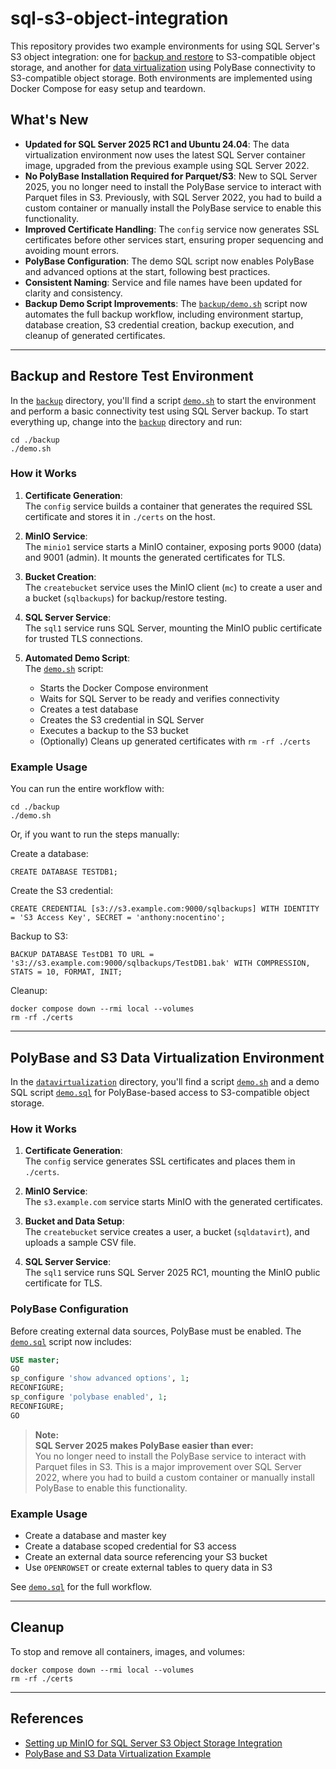 # sql-s3-object-integration

This repository provides two example environments for using SQL Server's S3 object integration: one for [backup and restore](#backup-and-restore-test-environment) to S3-compatible object storage, and another for [data virtualization](#polybase-and-s3-data-virtualization-environment) using PolyBase connectivity to S3-compatible object storage. Both environments are implemented using Docker Compose for easy setup and teardown.

## What's New

- **Updated for SQL Server 2025 RC1 and Ubuntu 24.04**: The data virtualization environment now uses the latest SQL Server container image, upgraded from the previous example using SQL Server 2022.
- **No PolyBase Installation Required for Parquet/S3**: New to SQL Server 2025, you no longer need to install the PolyBase service to interact with Parquet files in S3. Previously, with SQL Server 2022, you had to build a custom container or manually install the PolyBase service to enable this functionality.
- **Improved Certificate Handling**: The `config` service now generates SSL certificates before other services start, ensuring proper sequencing and avoiding mount errors.
- **PolyBase Configuration**: The demo SQL script now enables PolyBase and advanced options at the start, following best practices.
- **Consistent Naming**: Service and file names have been updated for clarity and consistency.
- **Backup Demo Script Improvements**: The [`backup/demo.sh`](./backup/demo.sh) script now automates the full backup workflow, including environment startup, database creation, S3 credential creation, backup execution, and cleanup of generated certificates.

---

## Backup and Restore Test Environment

In the [`backup`](./backup) directory, you'll find a script [`demo.sh`](./backup/demo.sh) to start the environment and perform a basic connectivity test using SQL Server backup. To start everything up, change into the [`backup`](./backup) directory and run:

```
cd ./backup
./demo.sh
```

### How it Works

1. **Certificate Generation**:  
   The `config` service builds a container that generates the required SSL certificate and stores it in `./certs` on the host.

2. **MinIO Service**:  
   The `minio1` service starts a MinIO container, exposing ports 9000 (data) and 9001 (admin). It mounts the generated certificates for TLS.

3. **Bucket Creation**:  
   The `createbucket` service uses the MinIO client (`mc`) to create a user and a bucket (`sqlbackups`) for backup/restore testing.

4. **SQL Server Service**:  
   The `sql1` service runs SQL Server, mounting the MinIO public certificate for trusted TLS connections.

5. **Automated Demo Script**:  
   The [`demo.sh`](./backup/demo.sh) script:
   - Starts the Docker Compose environment
   - Waits for SQL Server to be ready and verifies connectivity
   - Creates a test database
   - Creates the S3 credential in SQL Server
   - Executes a backup to the S3 bucket
   - (Optionally) Cleans up generated certificates with `rm -rf ./certs`

### Example Usage

You can run the entire workflow with:

```
cd ./backup
./demo.sh
```

Or, if you want to run the steps manually:

Create a database:
```
CREATE DATABASE TESTDB1;
```

Create the S3 credential:
```
CREATE CREDENTIAL [s3://s3.example.com:9000/sqlbackups] WITH IDENTITY = 'S3 Access Key', SECRET = 'anthony:nocentino';
```

Backup to S3:
```
BACKUP DATABASE TestDB1 TO URL = 's3://s3.example.com:9000/sqlbackups/TestDB1.bak' WITH COMPRESSION, STATS = 10, FORMAT, INIT;
```

Cleanup:
```
docker compose down --rmi local --volumes
rm -rf ./certs
```

---

## PolyBase and S3 Data Virtualization Environment

In the [`datavirtualization`](./datavirtualization) directory, you'll find a script [`demo.sh`](./datavirtualization/demo.sh) and a demo SQL script [`demo.sql`](./datavirtualization/demo.sql) for PolyBase-based access to S3-compatible object storage.

### How it Works

1. **Certificate Generation**:  
   The `config` service generates SSL certificates and places them in `./certs`.

2. **MinIO Service**:  
   The `s3.example.com` service starts MinIO with the generated certificates.

3. **Bucket and Data Setup**:  
   The `createbucket` service creates a user, a bucket (`sqldatavirt`), and uploads a sample CSV file.

4. **SQL Server Service**:  
   The `sql1` service runs SQL Server 2025 RC1, mounting the MinIO public certificate for TLS.

### PolyBase Configuration

Before creating external data sources, PolyBase must be enabled. The [`demo.sql`](./datavirtualization/demo.sql) script now includes:

```sql
USE master;
GO
sp_configure 'show advanced options', 1;
RECONFIGURE;
sp_configure 'polybase enabled', 1;
RECONFIGURE;
GO
```

> **Note:**  
> **SQL Server 2025 makes PolyBase easier than ever:**  
> You no longer need to install the PolyBase service to interact with Parquet files in S3. This is a major improvement over SQL Server 2022, where you had to build a custom container or manually install PolyBase to enable this functionality.

### Example Usage

- Create a database and master key
- Create a database scoped credential for S3 access
- Create an external data source referencing your S3 bucket
- Use `OPENROWSET` or create external tables to query data in S3

See [`demo.sql`](./datavirtualization/demo.sql) for the full workflow.

---

## Cleanup

To stop and remove all containers, images, and volumes:

```
docker compose down --rmi local --volumes
rm -rf ./certs
```

---

## References

- [Setting up MinIO for SQL Server S3 Object Storage Integration](https://www.nocentino.com/posts/2022-06-10-setting-up-minio-for-sqlserver-object-storage/)
- [PolyBase and S3 Data Virtualization Example](https://github.com/nocentino/sql-s3-object-integration/tree/main/datavirtualization)
